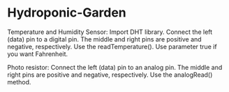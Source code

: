 # Hydroponic-Garden
Temperature and Humidity Sensor:
Import DHT library.
Connect the left (data) pin to a digital pin. The middle and right pins are positive and negative, respectively.
Use the readTemperature(). Use parameter true if you want Fahrenheit. 

Photo resistor:
Connect the left (data) pin to an analog pin. The middle and right pins are positive and negative, respectively.
Use the analogRead() method. 

